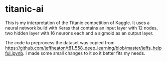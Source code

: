 # titanic-ai

This is my interpretation of the Titanic competition of Kaggle.
It uses a neural network build with Keras that contains an input layer with 12 nodes, two hidden layer with 16 neurons each and a sigmoid as an output layer.

The code to preprocess the dataset was copied from https://github.com/jeffheaton/t81_558_deep_learning/blob/master/jeffs_helpful.ipynb. I made some small changes to it so it better fits my needs.

